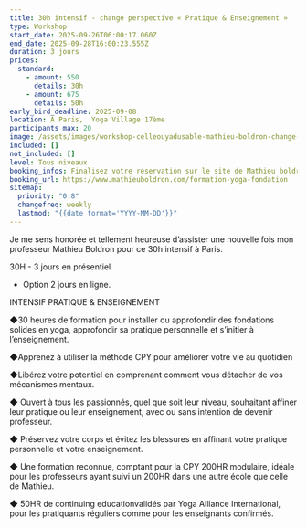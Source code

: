 ```yaml
---
title: 30h intensif - change perspective « Pratique & Enseignement »
type: Workshop
start_date: 2025-09-26T06:00:17.060Z
end_date: 2025-09-28T16:00:23.555Z
duration: 3 jours
prices:
  standard:
    - amount: 550
      details: 30h
    - amount: 675
      details: 50h
early_bird_deadline: 2025-09-08
location: À Paris,  Yoga Village 17ème
participants_max: 20
image: /assets/images/workshop-celleouyadusable-mathieu-boldron-change-perspective.jpeg
included: []
not_included: []
level: Tous niveaux
booking_infos: Finalisez votre réservation sur le site de Mathieu boldron
booking_url: https://www.mathieuboldron.com/formation-yoga-fondation
sitemap:
  priority: "0.8"
  changefreq: weekly
  lastmod: "{{date format='YYYY-MM-DD'}}"
---
```

Je me sens honorée et tellement heureuse d’assister une nouvelle fois mon professeur Mathieu Boldron pour ce 30h intensif à Paris.



30H - 3 jours en présentiel 

+ Option 2 jours en ligne.





INTENSIF PRATIQUE & ENSEIGNEMENT

◆30 heures de formation pour installer ou approfondir des fondations solides en yoga, approfondir sa pratique personnelle et s’initier à l’enseignement.

◆Apprenez à utiliser la méthode CPY pour améliorer votre vie au quotidien

◆Libérez votre potentiel en comprenant comment vous détacher de vos mécanismes mentaux.

◆ Ouvert à tous les passionnés, quel que soit leur niveau, souhaitant affiner leur pratique ou leur enseignement, avec ou sans intention de devenir professeur.

◆ Préservez votre corps et évitez les blessures en affinant votre pratique personnelle et votre enseignement.

◆ Une formation reconnue, comptant pour la CPY 200HR modulaire, idéale pour les professeurs ayant suivi un 200HR dans une autre école que celle de Mathieu.

◆ 50HR de continuing educationvalidés par Yoga Alliance International, pour les pratiquants réguliers comme pour les enseignants confirmés.